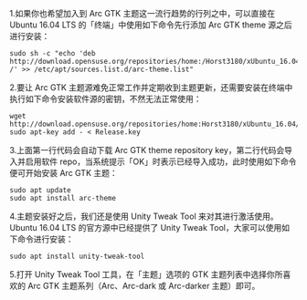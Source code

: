 1.如果你也希望加入到 Arc GTK 主题这一流行趋势的行列之中，可以直接在 Ubuntu 16.04 LTS 的「终端」中使用如下命令先行添加 Arc GTK theme 源之后进行安装：

```shell
sudo sh -c "echo 'deb http://download.opensuse.org/repositories/home:/Horst3180/xUbuntu_16.04/ /' >> /etc/apt/sources.list.d/arc-theme.list"
```

2.要让 Arc GTK 主题源难免正常工作并定期收到主题更新，还需要安装在终端中执行如下命令安装软件源的密钥，不然无法正常使用：

```shell
wget http://download.opensuse.org/repositories/home:Horst3180/xUbuntu_16.04/Release.key
sudo apt-key add - < Release.key
```
3.上面第一行代码会自动下载 Arc GTK theme repository key，第二行代码会导入并启用软件 repo，当系统提示「OK」时表示已经导入成功，此时使用如下命令便可开始安装 Arc GTK 主题：

```
sudo apt update
sudo apt install arc-theme
```

4.主题安装好之后，我们还是使用 Unity Tweak Tool 来对其进行激活使用。Ubuntu 16.04 LTS 的官方源中已经提供了 Unity Tweak Tool，大家可以使用如下命令进行安装：
```
sudo apt install unity-tweak-tool
```
5.打开 Unity Tweak Tool 工具，在「主题」选项的 GTK 主题列表中选择你所喜欢的 Arc GTK 主题系列（Arc、Arc-dark 或 Arc-darker 主题）即可。
